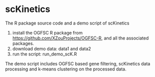 # scKinetics
The R package source code and a demo script of scKinetics

1. install the OGFSC R package from https://github.com/XZouProjects/OGFSC-R, and all the associated packages.
2. download demo data: data1 and data2
3. run the script: run_demo_scK.R

The demo script includes OGFSC based gene filtering, scKinetics data processing and k-means clustering on the processed data.
